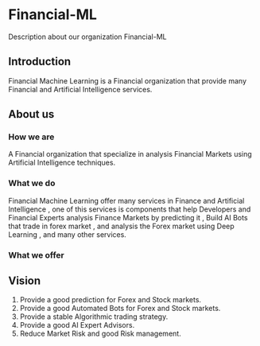 # Financial-ML
Description about our organization Financial-ML

## Introduction
Financial Machine Learning is a Financial organization that provide many Financial and Artificial Intelligence services.
## About us 
### How we are
A Financial organization that specialize in analysis Financial Markets using Artificial Intelligence techniques.
### What we do
Financial Machine Learning offer many services in Finance and Artificial Intelligence , one of this services is components that help Developers and Financial Experts analysis Finance Markets by predicting it , Build AI Bots that trade in forex market , and analysis  the Forex market using Deep Learning , and many other services.
### What we offer

## Vision
1. Provide a good prediction for Forex and Stock markets.
1. Provide a good Automated Bots for Forex and Stock markets.
1. Provide a stable Algorithmic trading strategy.
1. Provide a good AI Expert Advisors.
1. Reduce Market Risk and good Risk management.
